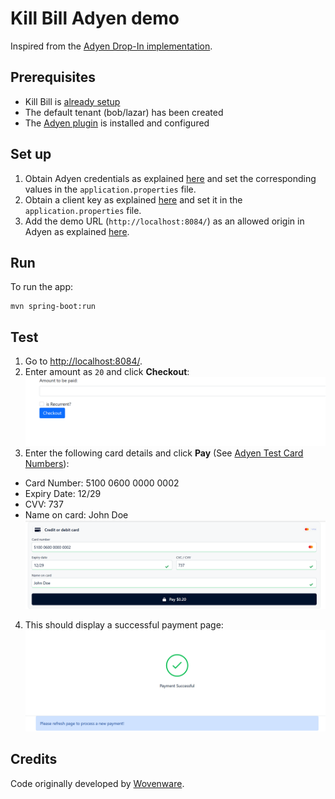 Kill Bill Adyen demo
=====================

Inspired from the [Adyen Drop-In implementation](https://docs.adyen.com/online-payments/web-drop-in).

Prerequisites
-------------

* Kill Bill is [already setup](https://docs.killbill.io/latest/getting_started.html)
* The default tenant (bob/lazar) has been created
* The [Adyen plugin](https://github.com/killbill/killbill-adyen-plugin) is installed and configured

Set up
------

1. Obtain Adyen credentials as explained [here](https://github.com/killbill/killbill-adyen-plugin/tree/new-adyen-staging#configuration) and set the corresponding values in the `application.properties` file.
2. Obtain a client key as explained [here](https://docs.adyen.com/development-resources/client-side-authentication#get-your-client-key) and set it in the `application.properties` file.
3. Add the demo URL (`http://localhost:8084/`) as an allowed origin in Adyen as explained [here](https://docs.adyen.com/development-resources/client-side-authentication#manage-allowed-origins).


Run
---

To run the app:
```
mvn spring-boot:run
```

Test 
----

1. Go to [http://localhost:8084/](http://localhost:8084/).
2. Enter amount as `20` and click **Checkout**:
![Screen 1](./screen1.png)
3. Enter the following card details and click **Pay** (See [Adyen Test Card Numbers](https://docs.adyen.com/development-resources/testing/test-card-numbers)):
  * Card Number: 5100 0600 0000 0002
  * Expiry Date: 12/29
  * CVV: 737
  * Name on card: John Doe
![Screen 2](./screen2.png)
4. This should display a successful payment page:
![Screen 3](./screen3.png)

Credits
----
Code originally developed by [Wovenware](https://www.wovenware.com/).